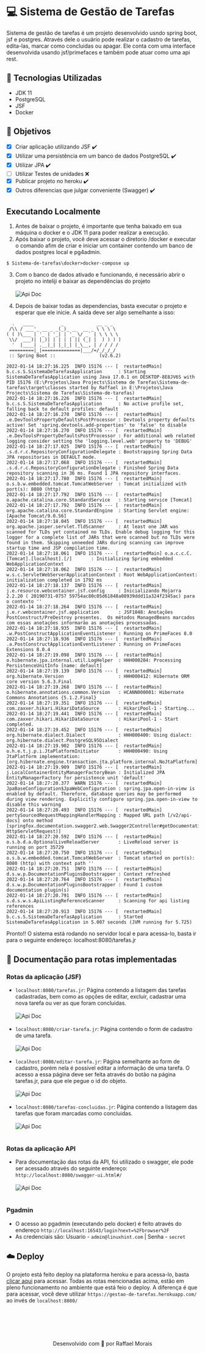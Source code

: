 # :computer: Sistema de Gestão de Tarefas

Sistema de gestão de tarefas é um projeto desenvolvido usndo spring boot, jsf e postgres. Através dele o usuário pode realizar o cadastro de tarefas, edita-las, marcar como concluidas ou apagar. Ele conta com uma interface desenvolvida usando jsf/primefaces e também pode atuar como uma api rest.


## :toolbox: Tecnologias Utilizadas
- JDK 11
- PostgreSQL
- JSF
- Docker

## :pushpin: Objetivos
- [x] Criar aplicação utilizando JSF :heavy_check_mark:
- [x] Utilizar uma persistência em um banco de dados PostgreSQL :heavy_check_mark:
- [x] Utilizar JPA :heavy_check_mark:
- [ ] Utilizar Testes de unidades :x:
- [x] Publicar projeto no heroku :heavy_check_mark:
- [x] Outros diferencias que julgar conveniente (Swagger) :heavy_check_mark:

## Executando Localmente

1. Antes de baixar o projeto, é importante que tenha baixado em sua máquina o docker e o JDK 11 para poder realizar a execução.
2. Após baixar o projeto, você deve acessar o diretorio /docker e executar o comando afim de criar e iniciar um container contendo um banco de dados postgres local e pg4admin.
```
$ Sistema-de-tarefas\docker>docker-compose up 
``` 
3. Com o banco de dados ativado e funcionando, é necessário abrir o projeto no inteliji e baixar as dependências do projeto 
<br/><br/>
![Api Doc](https://i.imgur.com/pk1d27Y.png)


4. Depois de baixar todas as dependencias, basta executar o projeto e esperar que ele inicie. A saída deve ser algo semelhante a isso:
```
  .   ____          _            __ _ _
 /\\ / ___'_ __ _ _(_)_ __  __ _ \ \ \ \
( ( )\___ | '_ | '_| | '_ \/ _` | \ \ \ \
 \\/  ___)| |_)| | | | | || (_| |  ) ) ) )
  '  |____| .__|_| |_|_| |_\__, | / / / /
 =========|_|==============|___/=/_/_/_/
 :: Spring Boot ::                (v2.6.2)

2022-01-14 18:27:16.225  INFO 15176 --- [  restartedMain] b.c.s.S.SistemaDeTarefasApplication      : Starting SistemaDeTarefasApplication using Java 17.0.1 on DESKTOP-8E8JV6S with PID 15176 (E:\Projetos\Java Projects\Sistema de Tarefas\Sistema-de-tarefas\target\classes started by Raffael in E:\Projetos\Java Projects\Sistema de Tarefas\Sistema-de-tarefas)
2022-01-14 18:27:16.226  INFO 15176 --- [  restartedMain] b.c.s.S.SistemaDeTarefasApplication      : No active profile set, falling back to default profiles: default
2022-01-14 18:27:16.270  INFO 15176 --- [  restartedMain] .e.DevToolsPropertyDefaultsPostProcessor : Devtools property defaults active! Set 'spring.devtools.add-properties' to 'false' to disable
2022-01-14 18:27:16.270  INFO 15176 --- [  restartedMain] .e.DevToolsPropertyDefaultsPostProcessor : For additional web related logging consider setting the 'logging.level.web' property to 'DEBUG'
2022-01-14 18:27:17.025  INFO 15176 --- [  restartedMain] .s.d.r.c.RepositoryConfigurationDelegate : Bootstrapping Spring Data JPA repositories in DEFAULT mode.
2022-01-14 18:27:17.068  INFO 15176 --- [  restartedMain] .s.d.r.c.RepositoryConfigurationDelegate : Finished Spring Data repository scanning in 36 ms. Found 1 JPA repository interfaces.
2022-01-14 18:27:17.780  INFO 15176 --- [  restartedMain] o.s.b.w.embedded.tomcat.TomcatWebServer  : Tomcat initialized with port(s): 8080 (http)
2022-01-14 18:27:17.792  INFO 15176 --- [  restartedMain] o.apache.catalina.core.StandardService   : Starting service [Tomcat]
2022-01-14 18:27:17.792  INFO 15176 --- [  restartedMain] org.apache.catalina.core.StandardEngine  : Starting Servlet engine: [Apache Tomcat/9.0.56]
2022-01-14 18:27:18.045  INFO 15176 --- [  restartedMain] org.apache.jasper.servlet.TldScanner     : At least one JAR was scanned for TLDs yet contained no TLDs. Enable debug logging for this logger for a complete list of JARs that were scanned but no TLDs were found in them. Skipping unneeded JARs during scanning can improve startup time and JSP compilation time.
2022-01-14 18:27:18.061  INFO 15176 --- [  restartedMain] o.a.c.c.C.[Tomcat].[localhost].[/]       : Initializing Spring embedded WebApplicationContext
2022-01-14 18:27:18.062  INFO 15176 --- [  restartedMain] w.s.c.ServletWebServerApplicationContext : Root WebApplicationContext: initialization completed in 1792 ms
2022-01-14 18:27:18.137  INFO 15176 --- [  restartedMain] j.e.resource.webcontainer.jsf.config     : Inicializando Mojarra 2.2.20 ( 20190731-0757 59754ac80c05d61848a08939ddd11a324f2345ac) para o contexto ''
2022-01-14 18:27:18.264  INFO 15176 --- [  restartedMain] j.e.r.webcontainer.jsf.application       : JSF1048: Anotações PostConstruct/PreDestroy presentes.  Os métodos ManagedBeans marcados com essas anotações informarão as anotações processadas.
2022-01-14 18:27:18.935  INFO 15176 --- [  restartedMain] .w.PostConstructApplicationEventListener : Running on PrimeFaces 8.0
2022-01-14 18:27:18.936  INFO 15176 --- [  restartedMain] .a.PostConstructApplicationEventListener : Running on PrimeFaces Extensions 8.0.4
2022-01-14 18:27:19.098  INFO 15176 --- [  restartedMain] o.hibernate.jpa.internal.util.LogHelper  : HHH000204: Processing PersistenceUnitInfo [name: default]
2022-01-14 18:27:19.139  INFO 15176 --- [  restartedMain] org.hibernate.Version                    : HHH000412: Hibernate ORM core version 5.6.3.Final
2022-01-14 18:27:19.268  INFO 15176 --- [  restartedMain] o.hibernate.annotations.common.Version   : HCANN000001: Hibernate Commons Annotations {5.1.2.Final}
2022-01-14 18:27:19.351  INFO 15176 --- [  restartedMain] com.zaxxer.hikari.HikariDataSource       : HikariPool-1 - Starting...
2022-01-14 18:27:19.441  INFO 15176 --- [  restartedMain] com.zaxxer.hikari.HikariDataSource       : HikariPool-1 - Start completed.
2022-01-14 18:27:19.452  INFO 15176 --- [  restartedMain] org.hibernate.dialect.Dialect            : HHH000400: Using dialect: org.hibernate.dialect.PostgreSQL95Dialect
2022-01-14 18:27:19.902  INFO 15176 --- [  restartedMain] o.h.e.t.j.p.i.JtaPlatformInitiator       : HHH000490: Using JtaPlatform implementation: [org.hibernate.engine.transaction.jta.platform.internal.NoJtaPlatform]
2022-01-14 18:27:19.909  INFO 15176 --- [  restartedMain] j.LocalContainerEntityManagerFactoryBean : Initialized JPA EntityManagerFactory for persistence unit 'default'
2022-01-14 18:27:20.377  WARN 15176 --- [  restartedMain] JpaBaseConfiguration$JpaWebConfiguration : spring.jpa.open-in-view is enabled by default. Therefore, database queries may be performed during view rendering. Explicitly configure spring.jpa.open-in-view to disable this warning
2022-01-14 18:27:20.493  INFO 15176 --- [  restartedMain] pertySourcedRequestMappingHandlerMapping : Mapped URL path [/v2/api-docs] onto method [springfox.documentation.swagger2.web.Swagger2Controller#getDocumentation(String, HttpServletRequest)]
2022-01-14 18:27:20.592  INFO 15176 --- [  restartedMain] o.s.b.d.a.OptionalLiveReloadServer       : LiveReload server is running on port 35729
2022-01-14 18:27:20.750  INFO 15176 --- [  restartedMain] o.s.b.w.embedded.tomcat.TomcatWebServer  : Tomcat started on port(s): 8080 (http) with context path ''
2022-01-14 18:27:20.751  INFO 15176 --- [  restartedMain] d.s.w.p.DocumentationPluginsBootstrapper : Context refreshed
2022-01-14 18:27:20.764  INFO 15176 --- [  restartedMain] d.s.w.p.DocumentationPluginsBootstrapper : Found 1 custom documentation plugin(s)
2022-01-14 18:27:20.791  INFO 15176 --- [  restartedMain] s.d.s.w.s.ApiListingReferenceScanner     : Scanning for api listing references
2022-01-14 18:27:20.913  INFO 15176 --- [  restartedMain] b.c.s.S.SistemaDeTarefasApplication      : Started SistemaDeTarefasApplication in 5.007 seconds (JVM running for 5.725)
``` 

Pronto!! O sistema está rodando no servidor local e para acessa-lo, basta ir para o seguinte endereço: localhost:8080/tarefas.jr
 
## :page_with_curl: Documentação para rotas implementadas

### Rotas da aplicação (JSF)
- `localhost:8080/tarefas.jr`: Página contendo a listagem das tarefas cadastradas, bem como as opções de editar, excluir, cadastrar uma nova tarefa ou ver as que foram concluidas. 
<br/><br/>
![Api Doc](https://i.imgur.com/ncp9kgo.png)
<br/><br/>
- `localhost:8080/criar-tarefa.jr`: Página contendo o form de cadastro de uma tarefa.
<br/><br/>
![Api Doc](https://i.imgur.com/VLezcmh.png)
<br/><br/>
- `localhost:8080/editar-tarefa.jr`: Página semelhante ao form de cadastro, porém nela é possivel editar a informação de uma tarefa. O acesso a essa página deve ser feita através do botão na página tarefas.jr, para que ele pegue o id do objeto.
<br/><br/>
![Api Doc](https://i.imgur.com/3zwaXwY.png)
<br/><br/>
- `localhost:8080/tarefas-concluidas.jr`: Página contendo a listagem das tarefas que foram marcadas como concluidas.
<br/><br/>
![Api Doc](https://i.imgur.com/9Z30lEE.png)
<br/><br/>

### Rotas da aplicação API
- Para documentação das rotas da API, foi utilizado o swagger, ele pode ser acessado através do seguinte endereço: `http://localhost:8080/swagger-ui.html#/`
<br/><br/>
![Api Doc](https://i.imgur.com/EpT1VkM.png)
<br/><br/>

### Pgadmin
- O acesso ao pgadmin (executando pelo docker) é feito através do endereço `http://localhost:16543/login?next=%2Fbrowser%2F`
- As credenciais são: Usuario - `admin@linuxhint.com`   |   Senha - `secret` 


## :cloud: Deploy
O projeto está feito deploy na plataforma heroku e para acessa-lo, basta [clicar aqui](https://gestao-de-tarefas.herokuapp.com/tarefas-concluidas.jr) para acessar. Todas as rotas mencionadas acima, estão em pleno funcionamento no ambiente que está feio o deploy. A diferença é que para acessar, você deve utilizar `https://gestao-de-tarefas.herokuapp.com/` ao invés de `localhost:8080/`

<br/><br/>
---
<p align="center">Desenvolvido com 💜 por Raffael Morais</p>
